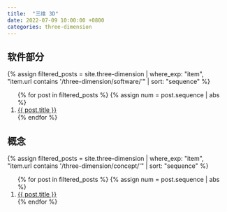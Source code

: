 ```yaml
---
title:  "三维 3D"
date: 2022-07-09 10:00:00 +0800
categories: three-dimension
---
```


## 软件部分

{% assign filtered_posts = site.three-dimension | where_exp: "item", "item.url contains '/three-dimension/software/'" | sort: "sequence" %}
<ol>
    {% for post in filtered_posts %}
    {% assign num = post.sequence | abs %}
    <li>
        <a href="{{ post.url }}">{{ post.title }}</a>
    </li>
    {% endfor %}
</ol>

## 概念

{% assign filtered_posts = site.three-dimension | where_exp: "item", "item.url contains '/three-dimension/concept/'" | sort: "sequence" %}
<ol>
    {% for post in filtered_posts %}
    {% assign num = post.sequence | abs %}
    <li>
        <a href="{{ post.url }}">{{ post.title }}</a>
    </li>
    {% endfor %}
</ol>
